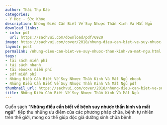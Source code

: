 ```yaml
---
author: Thái Thụ Đào
categories:
- Y Học - Sức Khỏe
description: Những Điều Cần Biết Về Suy Nhược Thần Kinh Và Mất Ngủ
download_links:
- info: pdf
  url: https://sachvui.com/download/pdf/6920
image: https://sachvui.com/cover/2018/nhung-dieu-can-biet-ve-suy-nhuoc-than-kinh-va-mat-ngu.jpg
layout: post
permalink: /nhung-dieu-can-biet-ve-suy-nhuoc-than-kinh-va-mat-ngu.html
tags:
- tải sách miễn phí
- tải sách nhanh
- tải ebooks miễn phí
- pdf miễn phí
- Những Điều Cần Biết Về Suy Nhược Thần Kinh Và Mất Ngủ ebook
- Những Điều Cần Biết Về Suy Nhược Thần Kinh Và Mất Ngủ pdf
thumbnail_url: https://sachvui.com/cover/2018/nhung-dieu-can-biet-ve-suy-nhuoc-than-kinh-va-mat-ngu.jpg
title: Những Điều Cần Biết Về Suy Nhược Thần Kinh Và Mất Ngủ
---
```


 <div class="item-desc text-justify"> <p>Cuốn sách "<strong>Những điều cần biết vể bệnh suy nhược thần kinh và mất ngủ</strong>"  tiếp thu những ưu điểm của các phương pháp chữa, bệnh tự nhiên trên thế giới, mong có thể giúp độc giả dưỡng sinh chữa bệnh.</p> </div>